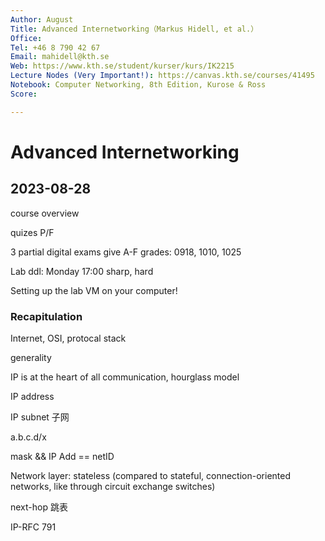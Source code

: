 ```yaml
---
Author: August
Title: Advanced Internetworking（Markus Hidell, et al.）
Office: 
Tel: +46 8 790 42 67
Email: mahidell@kth.se
Web: https://www.kth.se/student/kurser/kurs/IK2215
Lecture Nodes (Very Important!): https://canvas.kth.se/courses/41495
Notebook: Computer Networking, 8th Edition, Kurose & Ross
Score: 

---
```


# Advanced Internetworking

## 2023-08-28

course overview

quizes P/F

3 partial digital exams give A-F grades: 0918, 1010, 1025

Lab ddl: Monday 17:00 sharp, hard

Setting up the lab VM on your computer!

### Recapitulation

Internet, OSI, protocal stack

generality

IP is at the heart of all communication, hourglass model

IP address

IP subnet 子网

a.b.c.d/x

mask && IP Add == netID

Network layer: stateless (compared to stateful, connection-oriented networks, like through circuit exchange switches)

next-hop 跳表

IP-RFC 791 